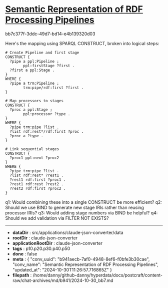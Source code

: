 # [Semantic Representation of RDF Processing Pipelines](https://claude.ai/chat/b941aecb-7af0-4948-8ef6-f0bfe3b30cae)

bb7c377f-3ddc-49d7-bd14-e4b139320d03

 Here's the mapping using SPARQL CONSTRUCT, broken into logical steps:

```sparql
# Create Pipeline and first stage
CONSTRUCT {
  ?pipe a ppl:Pipeline ;
        ppl:firstStage ?first .
  ?first a ppl:Stage .
}
WHERE {
  ?pipe a trm:Pipeline ;
        trm:pipe/rdf:first ?first .
}

# Map processors to stages
CONSTRUCT {
  ?proc a ppl:Stage ;
        ppl:processor ?type .
}
WHERE {
  ?pipe trm:pipe ?list .
  ?list rdf:rest*/rdf:first ?proc .
  ?proc a ?type .
}

# Link sequential stages
CONSTRUCT {
  ?proc1 ppl:next ?proc2 
}
WHERE {
  ?pipe trm:pipe ?list .
  ?list rdf:rest* ?rest1 .
  ?rest1 rdf:first ?proc1 .
  ?rest1 rdf:rest ?rest2 .
  ?rest2 rdf:first ?proc2 .
}
```

q1: Would combining these into a single CONSTRUCT be more efficient?
q2: Should we use BIND to generate new stage IRIs rather than reusing processor IRIs?
q3: Would adding stage numbers via BIND be helpful?
q4: Should we add validation via FILTER NOT EXISTS?

---

* **dataDir** : src/applications/claude-json-converter/data
* **rootDir** : claude-json-converter
* **applicationRootDir** : claude-json-converter
* **tags** : p10.p20.p30.p40.p50
* **done** : false
* **meta** : {
  "conv_uuid": "b941aecb-7af0-4948-8ef6-f0bfe3b30cae",
  "conv_name": "Semantic Representation of RDF Processing Pipelines",
  "updated_at": "2024-10-30T11:26:57.716865Z"
}
* **filepath** : /home/danny/github-danny/hyperdata/docs/postcraft/content-raw/chat-archives/md/b941/2024-10-30_bb7.md